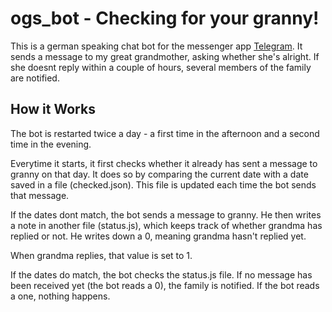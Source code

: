# ogs_bot - Checking for your granny!

This is a german speaking chat bot for the messenger app [Telegram](https://telegram.org). It sends a message to my great grandmother, asking whether she's alright. If she doesnt reply within a couple of hours, several members of the family are notified.

## How it Works

The bot is restarted twice a day - a first time in the afternoon and a second time in the evening.

Everytime it starts, it first checks whether it already has sent a message to granny on that day. It does so by comparing the current date with a date saved in a file (checked.json). This file is updated each time the bot sends that message.

If the dates dont match, the bot sends a message to granny. He then writes a note in another file (status.js), which keeps track of whether grandma has replied or not. He writes down a 0, meaning grandma hasn't replied yet.

When grandma replies, that value is set to 1.

If the dates do match, the bot checks the status.js file. If no message has been received yet (the bot reads a 0), the family is notified. If the bot reads a one, nothing happens.

